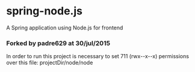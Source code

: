 # spring-node.js
A Spring application using Node.js for frontend

### Forked by padre629 at 30/jul/2015 ###
In order to run this project is necessary to set 711 (rwx--x--x) permissions over this file:
projectDir/node/node 

